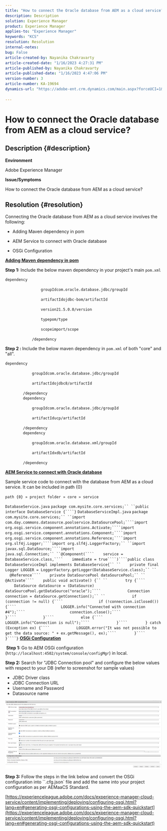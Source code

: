 ```yaml
---
title: "How to connect the Oracle database from AEM as a cloud service?"
description: Description
solution: Experience Manager
product: Experience Manager
applies-to: "Experience Manager"
keywords: "KCS"
resolution: Resolution
internal-notes: 
bug: False
article-created-by: Nayanika Chakravarty
article-created-date: "1/16/2023 4:27:31 PM"
article-published-by: Nayanika Chakravarty
article-published-date: "1/16/2023 4:47:06 PM"
version-number: 3
article-number: KA-19694
dynamics-url: "https://adobe-ent.crm.dynamics.com/main.aspx?forceUCI=1&pagetype=entityrecord&etn=knowledgearticle&id=299744a6-ba95-ed11-aad1-6045bd006149"

---
```

# How to connect the Oracle database from AEM as a cloud service?

## Description {#description}


<b>Environment</b>

Adobe Experience Manager

<b>Issue/Symptoms</b>

How to connect the Oracle database from AEM as a cloud service?


## Resolution {#resolution}


Connecting the Oracle database from AEM as a cloud service involves the following:

- Adding Maven dependency in pom

- AEM Service to connect with Oracle database

- OSGi Configuration

<u><b>Adding Maven dependency in pom</b></u>

<b>Step 1:</b> Include the below maven dependency in your project's main `pom.xml`


```
dependency

                groupIdcom.oracle.database.jdbc/groupId

                artifactIdojdbc-bom/artifactId

                version21.5.0.0/version

                typepom/type

                scopeimport/scope

            /dependency
```


<b>Step 2 : </b>Include the below maven dependency in `pom.xml` of both "core" and "all".


```
dependency

            groupIdcom.oracle.database.jdbc/groupId

            artifactIdojdbc8/artifactId

        /dependency
        dependency

            groupIdcom.oracle.database.jdbc/groupId

            artifactIducp/artifactId

        /dependency
        dependency

            groupIdcom.oracle.database.xml/groupId

            artifactIdxdb/artifactId

        /dependency
```


<u><b>AEM Service to connect with Oracle database</b></u>

Sample service code to connect with the database from AEM as a cloud service. It can be included in path {0}

`path {0} » project folder » core » service`

`DatabaseService.java`
`package com.mysite.core.services;`` ``public interface DatabaseService {````}`
`DatabaseServiceImpl.java`
`package com.mysite.core.services;`` ``import com.day.commons.datasource.poolservice.DataSourcePool;````import org.osgi.service.component.annotations.Activate;````import org.osgi.service.component.annotations.Component;````import org.osgi.service.component.annotations.Reference;````import org.slf4j.Logger;````import org.slf4j.LoggerFactory;`` ``import javax.sql.DataSource;````import java.sql.Connection;`` ``@Component(````    service = DatabaseService.class,````    immediate = true````)````public class DatabaseServiceImpl implements DatabaseService{`` ``    private final Logger LOGGER = LoggerFactory.getLogger(DatabaseService.class);`` ``    @Reference````    private DataSourcePool dataSourcePool;`` ``    @Activate````    public void activate() {`` ``        try {````            DataSource dataSource = (DataSource) dataSourcePool.getDataSource("oracle");````            Connection connection = dataSource.getConnection();`` ``            if (connection != null) {````                if (!connection.isClosed()) {````                    LOGGER.info("Connected with connection #4");````                    connection.close();````                }````            }````            else {````                LOGGER.info("Connection is null");````            }````        } catch (Exception ex) {````            LOGGER.error("It was not possible to get the data source: " + ex.getMessage(), ex);````        }````    }````}`
<u><b>OSGi Configuration</b></u>

<b> Step 1: </b>Go to AEM OSGi configuration (`http://localhost:4502/system/console/configMgr`) in local.

<b>Step 2: </b>Search for "JDBC Connection pool" and configure the below values with respect to your DB (refer to screenshot for sample values)

- JDBC Driver class
- JDBC Connection URL
- Username and Password
- Datasource name


![](assets/265e1a49-24dc-ec11-a7b6-0022480b073d.png)

<b>Step 3: </b>Follow the steps in the link below and convert the OSGi configuration into ``.cfg.json` file and add the same into your project configuration as per AEMaaCS Standard.

[https://experienceleague.adobe.com/docs/experience-manager-cloud-service/content/implementing/deploying/configuring-osgi.html?lang=en#generating-osgi-configurations-using-the-aem-sdk-quickstart](https://experienceleague.adobe.com/docs/experience-manager-cloud-service/content/implementing/deploying/configuring-osgi.html?lang=en#generating-osgi-configurations-using-the-aem-sdk-quickstart)




